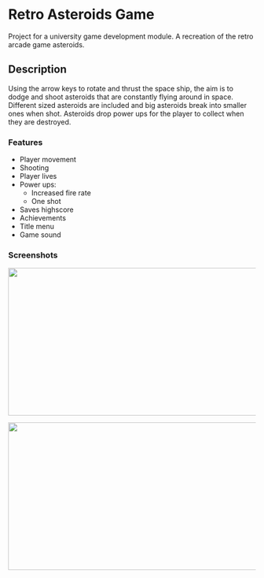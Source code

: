 # Retro Asteroids Game 

Project for a university game development module. A recreation of the retro arcade game asteroids.


## Description

Using the arrow keys to rotate and thrust the space ship, the aim is to dodge and shoot asteroids that are constantly flying around in space. Different sized asteroids are included and big asteroids break into smaller ones when shot. Asteroids drop power ups for the player to collect when they are destroyed. 

### Features
- Player movement
- Shooting
- Player lives
- Power ups:
  - Increased fire rate 
  - One shot 
- Saves highscore 
- Achievements
- Title menu
- Game sound

### Screenshots
<p align="center">
  <img width="600" height="300" src="https://github.com/joshashton/AsteroidsGame/assets/74310545/4cd27c90-6703-442a-bac5-78465a916c9d">
</p>
<p align="center">
  <img width="600" height="300" src="https://github.com/joshashton/AsteroidsGame/assets/74310545/08461ce8-2ac4-49a6-a846-196eddba8059">
</p>
